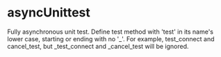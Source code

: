 # asyncUnittest
Fully asynchronous unit test.
Define test method with 'test' in its name's lower case, starting or ending with no '_'. For example, test_connect and 
cancel_test, but _test_connect and _cancel_test will be ignored.